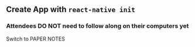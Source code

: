 ## Create App with `react-native init`
### Attendees DO NOT need to follow along on their computers yet

Switch to PAPER NOTES
